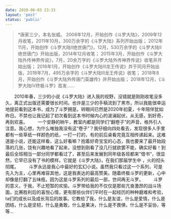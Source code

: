 ```yaml
---
date: 2020-06-03 23:33
layout: 'post'
status: 'public'
---
```


> *唐家三少，本名张威。
> 2008年12月，开始创作《斗罗大陆》，2009年12月收笔，2011年10月，300万余字的《斗罗大陆》系列开始出版；
> 2012年11月，开始创作《斗罗大陆II绝世唐门》，12月，530万余字的《斗罗大陆II绝世唐门》开始出版，2014年12月收笔；
> 2015年3月，开始创作《斗罗大陆外传神界传说》，7月，20余万字的《斗罗大陆外传神界传说》收笔并开始出版；
> 2016年1月，开始创作《斗罗大陆Ⅲ龙王传说》并于同月开始出版，2018年7月，495万余字的《斗罗大陆Ⅲ龙王传说》收笔；
> 2018年8月，开始创作《斗罗大陆外传唐门英雄传》并开始出版；
> 2018年12月，《斗罗大陆Ⅳ终极斗罗》首发......

&emsp;&emsp;2010年春，三少的小说《斗罗大陆》进入我的视野，没错就是刚刚收笔没多久，离正式出版还需要很长时间。也许是三少的手稿流到了黑市，所以我能很幸运地提前看到这本书，成为了斗罗拥趸。转眼间已然是2020年初夏，十年陪伴犹如昨日。不禁也让我记起了初次看到这本书时候内心的波澜起伏，从无感，到好奇，再到欢喜。
&emsp;&emsp;一个安静的晌午，教室内都是同学们“翻卷子”的声音，格外引人注意。我心想，为什么唯独我没有这“卷子”？我仔细向四处看去，发现很多人手里都有一些草纸一样颜色的纸，一打一打的，有的前后桌看完竟互相传递起来。这难道是小说，还能这样看，这么好看嘛？抱着好奇宝宝的心态，我也要来了最开始段落的几张，饶有兴趣地看了起来，没想到刚看了没几行就欲罢不能，确实好看！到最后全班相当一部分同学都看过了，甚至后来发展到同年级各班都来”借书“，很显然，它早已没有了书的模样。它就是《斗罗大陆》，在我们那届学生中 ，火的彻头彻尾。
&emsp;&emsp;斗罗永远是我心中最好的玄幻小说。虽然我只看过这一个系列，可是先入为主，心里再难容其他，这是我表达的最高赞美。随着终极斗罗的更新，心中却像是打翻了五味瓶，因为这是斗罗系列的最后一部，世间再无斗罗。
&emsp;&emsp;斗罗的意义，于我，不止短暂的欢愉。斗罗带给我的不仅仅是那些亢奋激昂的战斗场面，比赛胜利后的喜悦心情，更有那些伙伴们平时在一起经历的种种磨难和考验，ta们的成长以及成长背后的故事。它教给了我，什么是友谊，什么是爱情，什么是团结，什么是坚韧，什么是勇敢，什么是果决，什么是不畏惧，什么是不妥协，等等...

